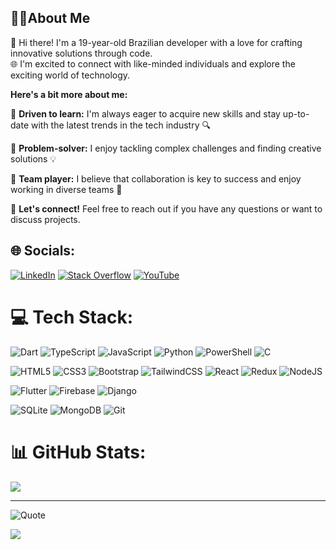 ## 🧑‍💻**About Me**
💙 Hi there! I'm a 19-year-old Brazilian developer with a love for crafting innovative solutions through code.<br>
🌐 I'm excited to connect with like-minded individuals and explore the exciting world of technology.

**Here's a bit more about me:**

🎉 **Driven to learn:** I'm always eager to acquire new skills and stay up-to-date with the latest trends in the tech industry 🔍

🧠 **Problem-solver:** I enjoy tackling complex challenges and finding creative solutions 💡

🤝 **Team player:** I believe that collaboration is key to success and enjoy working in diverse teams 👥


🔗 **Let's connect!** Feel free to reach out if you have any questions or want to discuss projects.

## 🌐 Socials:
[![LinkedIn](https://img.shields.io/badge/LinkedIn-%230077B5.svg?logo=linkedin&logoColor=white)](https://linkedin.com/in/carlos-mariano-cardoso) [![Stack Overflow](https://img.shields.io/badge/-Stackoverflow-FE7A16?logo=stack-overflow&logoColor=white)](https://stackoverflow.com/users/19912446) [![YouTube](https://img.shields.io/badge/YouTube-%23FF0000.svg?logo=YouTube&logoColor=white)](https://youtube.com/@@_aumaca) 

# 💻 Tech Stack:
![Dart](https://img.shields.io/badge/dart-%230175C2.svg?style=flat&logo=dart&logoColor=white) 
![TypeScript](https://img.shields.io/badge/typescript-%23007ACC.svg?style=flat&logo=typescript&logoColor=white) 
![JavaScript](https://img.shields.io/badge/javascript-%23323330.svg?style=flat&logo=javascript&logoColor=%23F7DF1E) 
![Python](https://img.shields.io/badge/python-3670A0?style=flat&logo=python&logoColor=ffdd54) 
![PowerShell](https://img.shields.io/badge/PowerShell-%235391FE.svg?style=flat&logo=powershell&logoColor=white) 
![C](https://img.shields.io/badge/c-%2300599C.svg?style=flat&logo=c&logoColor=white) 

![HTML5](https://img.shields.io/badge/html5-%23E34F26.svg?style=flat&logo=html5&logoColor=white) 
![CSS3](https://img.shields.io/badge/css3-%231572B6.svg?style=flat&logo=css3&logoColor=white) 
![Bootstrap](https://img.shields.io/badge/bootstrap-%238511FA.svg?style=flat&logo=bootstrap&logoColor=white) 
![TailwindCSS](https://img.shields.io/badge/tailwindcss-%2338B2AC.svg?style=flat&logo=tailwind-css&logoColor=white) 
![React](https://img.shields.io/badge/react-%2320232a.svg?style=flat&logo=react&logoColor=%2361DAFB) 
![Redux](https://img.shields.io/badge/redux-%23593d88.svg?style=flat&logo=redux&logoColor=white) 
![NodeJS](https://img.shields.io/badge/node.js-6DA55F?style=flat&logo=node.js&logoColor=white) 

![Flutter](https://img.shields.io/badge/Flutter-%2302569B.svg?style=flat&logo=Flutter&logoColor=white) 
![Firebase](https://img.shields.io/badge/firebase-%23039BE5.svg?style=flat&logo=firebase) 
![Django](https://img.shields.io/badge/django-%23092E20.svg?style=flat&logo=django&logoColor=white) 

![SQLite](https://img.shields.io/badge/sqlite-%2307405e.svg?style=flat&logo=sqlite&logoColor=white) 
![MongoDB](https://img.shields.io/badge/MongoDB-%234ea94b.svg?style=flat&logo=mongodb&logoColor=white) 
![Git](https://img.shields.io/badge/git-%23F05033.svg?style=flat&logo=git&logoColor=white) 

# 📊 GitHub Stats:
![](https://github-readme-stats.vercel.app/api/top-langs/?username=Aumaca&theme=dark&hide_border=false&include_all_commits=false&count_private=false&layout=compact)

---

![Quote](https://quotes-github-readme.vercel.app/api?type=horizontal&quote=I%20must%20not%20fear.%20Fear%20is%20the%20mind-killer.%20I%20will%20face%20my%20fear.%20Where%20the%20fear%20has%20gone%20there%20will%20be%20nothing.%20Only%20I%20will%20remain.&author=Frank%20Herbert&theme=algolia&border=true)

[![](https://visitcount.itsvg.in/api?id=Aumaca&icon=5&color=0)](https://visitcount.itsvg.in)
